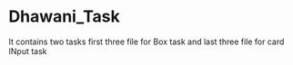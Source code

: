 # Dhawani_Task

It contains two tasks first three file for Box task and last three file for card INput task
